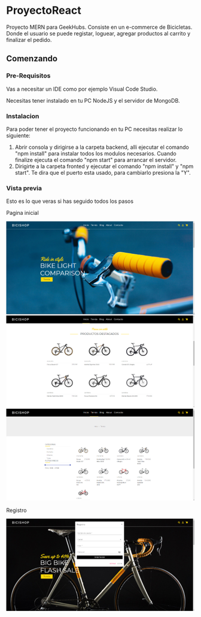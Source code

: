 # ProyectoReact

Proyecto MERN para GeekHubs. Consiste en un e-commerce de Bicicletas. Donde el usuario se puede registar, loguear, agregar productos al carrito y finalizar el pedido.

## Comenzando

### Pre-Requisitos

Vas a necesitar un IDE como por ejemplo Visual Code Studio.

Necesitas tener instalado en tu PC NodeJS y el servidor de MongoDB.

### Instalacion

Para poder tener el proyecto funcionando en tu PC necesitas realizar lo siguiente:

1. Abrir consola y dirigirse a la carpeta backend, alli ejecutar el comando "npm install" para instalar todos los modulos necesarios.
Cuando finalize ejecuta el comando "npm start" para arrancar el servidor.
2. Dirigirte a la carpeta fronted y ejecutar el comando "npm install" y "npm start". Te dira que el puerto esta usado, para cambiarlo presiona la "Y".

### Vista previa
Esto es lo que veras si has seguido todos los pasos

Pagina inicial

![Screenshot](assets/portada1.png)
![Screenshot](assets/portada2.png)
![Screenshot](assets/portada3.png)

Registro

![Screenshot](assets/registro.png)


